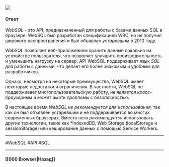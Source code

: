 ![](https://www.youtube.com/watch?v=Bp_OHCzp7KM)

#### Ответ

*WebSQL* - это API, предназначенный для работы с базами данных SQL в браузере. WebSQL был разработан спецификацией W3C, но не получил широкого распространения и был *объявлен устаревшим* в 2010 году.

WebSQL позволяет веб-приложениям хранить данные локально на устройстве пользователя, что позволяет улучшить производительность и уменьшить нагрузку на сервер. API WebSQL поддерживает язык *SQL* для работы с данными, что делает его более знакомым и удобным для разработчиков.

Однако, несмотря на некоторые преимущества, WebSQL имеет некоторые недостатки и ограничения. В частности, WebSQL не поддерживает многопользовательскую работу, *не является кросс-браузерным и может иметь проблемы с безопасностью.*

В настоящее время *WebSQL не рекомендуется для использования,* так как он был объявлен устаревшим и не поддерживается во многих современных браузерах. Вместо него *рекомендуется* использовать другие технологии, такие как *IndexedDB, Web Storage (localStorage и sessionStorage) или кэширование данных с помощью Service Workers.

___
#WebSQL #API #SQL

___

#### [[000 Browser|Назад]]